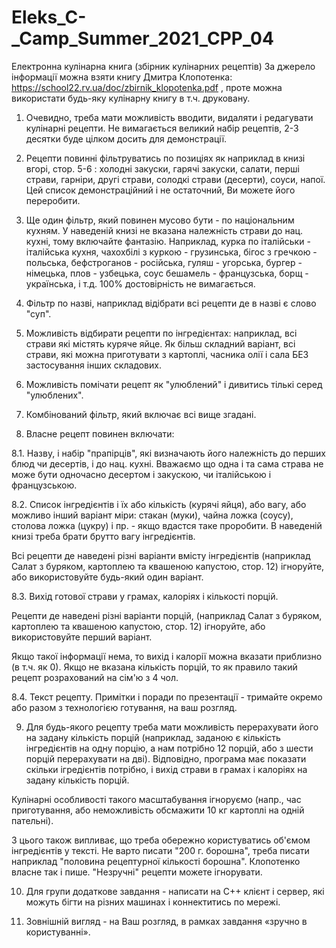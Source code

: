 # Eleks_C-_Camp_Summer_2021_CPP_04
Електронна кулінарна книга (збірник кулінарних рецептів)
За джерело інформації можна взяти книгу Дмитра Клопотенка: https://school22.rv.ua/doc/zbirnik_klopotenka.pdf , проте можна використати будь-яку кулінарну книгу в т.ч. друковану.

1. Очевидно, треба мати можливість вводити, видаляти і редагувати кулінарні рецепти. Не вимагається великий набір рецептів, 2-3 десятки буде цілком досить для демонстрації.

2. Рецепти повинні фільтруватись по позиціях як наприклад в книзі вгорі, стор. 5-6 : холодні закуски, гарячі закуски, салати, перші страви, гарніри, другі страви, солодкі страви (десерти), соуси, напої. Цей список демонстраційний і не остаточний, Ви можете його переробити.

3. Ще один фільтр, який повинен мусово бути - по національним кухням. У наведеній книзі не вказана належність страви до нац. кухні, тому включайте фантазію. Наприклад, курка по італійськи - італійська кухня, чахохбілі з куркою - грузинська, бігос з гречкою - польська, бефстроганов - російська, гуляш - угорська, бургер - німецька, плов - узбецька, соус бешамель - французська, борщ - українська, і т.д. 100% достовірність не вимагається.

4. Фільтр по назві, наприклад відібрати всі рецепти де в назві є слово "суп".

5. Можливість відбирати рецепти по інгредієнтах: наприклад, всі страви які містять куряче яйце. Як більш складний варіант, всі страви, які можна приготувати з картоплі, часника олії і сала БЕЗ застосування інших складових.

6. Можливість помічати рецепт як "улюблений" і дивитись тількі серед "улюблених".

7. Комбінований фільтр, який включає всі вище згадані.

8. Власне рецепт повинен включати:

8.1. Назву, і набір "прапірців", які визначають його належність до перших блюд чи десертів, і до нац. кухні. Вважаємо що одна і та сама страва не може бути одночасно десертом і закускою, чи італійською і французською.

8.2. Список інгредієнтів і їх або кількість (курячі яйця), або вагу, або можливо інший варіант міри: стакан (муки), чайна ложка (соусу), столова ложка (цукру) і пр. - якщо вдастся таке проробити. В наведеній книзі треба брати брутто вагу інгредієнтів.

Всі рецепти де наведені різні варіанти вмісту інгредієнтів (наприклад Салат з буряком, картоплею та квашеною капустою, стор. 12) ігноруйте, або використовуйте будь-який один варіант.

8.3. Вихід готової страви у грамах, калоріях і кількості порцій.

Рецепти де наведені різні варіанти порцій, (наприклад Салат з буряком, картоплею та квашеною капустою, стор. 12) ігноруйте, або використовуйте перший варіант.

Якщо такої інформації нема, то вихід і калорії можна вказати приблизно (в т.ч. як 0). Якщо не вказана кількість порцій, то як правило такий рецепт розрахований на сім'ю з 4 чол.

8.4. Текст рецепту. Примітки і поради по презентації - тримайте окремо або разом з технологією готування, на ваш розгляд.

9. Для будь-якого рецепту треба мати можливість перерахувати його на задану кількість порцій (наприклад, заданою є кількість інгредієнтів на одну порцію, а нам потрібно 12 порцій, або з шести порцій перерахувати на дві). Відповідно, програма має показати скільки ігредієнтів потрібно, і вихід страви в грамах і калоріях на задану кількість порцій.

Кулінарні особливості такого масштабування ігноруємо (напр., час приготування, або неможливість обсмажити 10 кг картоплі на одній пательні).

З цього також випливає, що треба обережно користуватись об'ємом інгредієнтів у тексті. Не варто писати "200 г. борошна", треба писати наприклад "половина рецептурної кількості борошна". Клопотенко власне так і пише. "Незручні" рецепти можете ігнорувати.

10. Для групи додаткове завдання - написати на С++ клієнт і сервер, які можуть бігти на різних машинах і коннектитись по мережі.

11. Зовнішній вигляд - на Ваш розгляд, в рамках завдання «зручно в користуванні».
